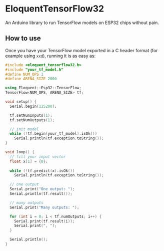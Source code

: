 # EloquentTensorFlow32

An Arduino library to run TensorFlow models on ESP32 chips without pain.

## How to use

Once you have your TensorFlow model exported in a C header format (for example using `xxd`),
running it is as easy as:

```cpp
#include <eloquent_tensorflow32.h>
#include "your_tf_model.h"
#define NUM_OPS 1
#define ARENA_SIZE 2000

using Eloquent::Esp32::TensorFlow;
TensorFlow<NUM_OPS, ARENA_SIZE> tf;

void setup() {
  Serial.begin(115200);

  tf.setNumInputs(1);
  tf.setNumOutputs(1);

  // init model
  while (!tf.begin(your_tf_model).isOk()) 
    Serial.println(tf.exception.toString());
}

void loop() {
  // fill your input vector
  float x[1] = {0};
  
  while (!tf.predict(x).isOk())
    Serial.println(tf.exception.toString());

  // one output
  Serial.print("One output: ");
  Serial.println(tf.result());

  // many outputs
  Serial.print("Many outputs: ");

  for (int i = 0; i < tf.numOutputs; i++) {
    Serial.print(tf.result(i));
    Serial.print(", ");
  }

  Serial.println();
}
```